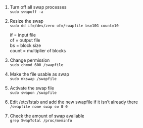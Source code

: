 1. Turn off all swap processes  
```sudo swapoff -a```

2. Resize the swap  
```sudo dd if=/dev/zero of=/swapfile bs=10G count=10```

    if = input file  
    of = output file  
    bs = block size  
    count = multiplier of blocks  

3. Change permission  
```sudo chmod 600 /swapfile```

4. Make the file usable as swap  
```sudo mkswap /swapfile```

5. Activate the swap file  
```sudo swapon /swapfile```

6. Edit /etc/fstab and add the new swapfile if it isn’t already there  
```/swapfile none swap sw 0 0```


7. Check the amount of swap available  
```grep SwapTotal /proc/meminfo```
